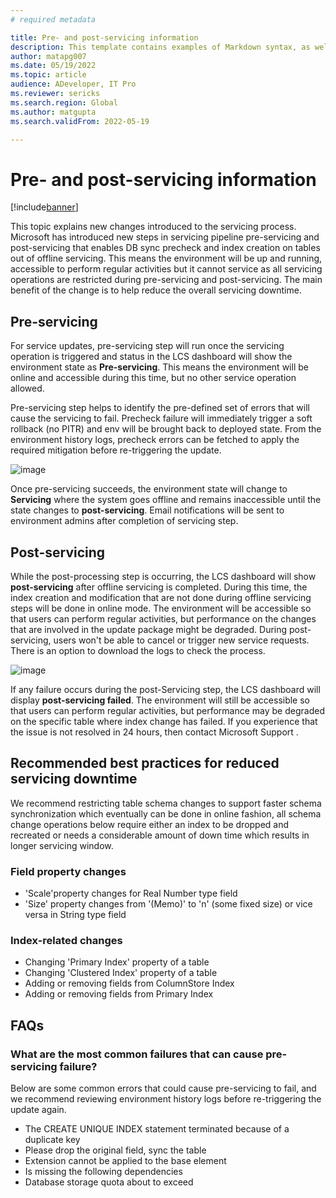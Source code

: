 ```yaml
---
# required metadata

title: Pre- and post-servicing information
description: This template contains examples of Markdown syntax, as well as guidance on setting the metadata.
author: matapg007
ms.date: 05/19/2022
ms.topic: article
audience: ADeveloper, IT Pro
ms.reviewer: sericks
ms.search.region: Global
ms.author: matgupta
ms.search.validFrom: 2022-05-19

---
```


# Pre- and post-servicing information

[!include[banner](../includes/banner.md)]

This topic explains new changes introduced to the servicing process.  
Microsoft has introduced new steps in servicing pipeline pre-servicing and post-servicing that enables DB sync precheck and index creation on tables out of offline servicing. This means the environment will be up and running, accessible to perform regular activities but it cannot service as all servicing operations are restricted during pre-servicing and post-servicing.  The main benefit of the change is to help reduce the overall servicing downtime. 

## Pre-servicing

For service updates, pre-servicing step will run once the servicing operation is triggered and status in the LCS dashboard will show the environment state as **Pre-servicing**. This means the environment will be online and accessible during this time, but no other service operation allowed.

Pre-servicing step helps to identify the pre-defined set of errors that will cause the servicing to fail. Precheck failure will immediately trigger a soft rollback (no PITR) and env will be brought back to deployed state. From the environment history logs, precheck errors can be fetched to apply the required mitigation before re-triggering the update.

![image](https://user-images.githubusercontent.com/90061039/170361108-a669f070-5001-44b0-8e0b-81c5edca51cd.png)

Once pre-servicing succeeds, the environment state will change to **Servicing** where the system goes offline and remains inaccessible until the state changes to **post-servicing**. Email notifications will be sent to environment admins after completion of servicing step.
 

## Post-servicing

While the post-processing step is occurring, the LCS dashboard will show **post-servicing** after offline servicing is completed. During this time, the index creation and modification that are not done during offline servicing steps will be done in online mode.  The environment will be accessible so that users can perform regular activities, but performance on the changes that are involved in the update package might be degraded. During post-servicing, users won't be able to cancel or trigger new service requests.  There is an option to download the logs to check the process.  

![image](https://user-images.githubusercontent.com/90061039/170360282-65acc76f-e7d9-4980-86c3-d8d9224fb08c.png)

If any failure occurs during the post-Servicing step, the LCS dashboard will display **post-servicing failed**. The environment will still be accessible so that users can perform regular activities, but performance may be degraded on the specific table where index change has failed.  If you experience that the issue is not resolved in 24 hours, then contact Microsoft Support  . 


## Recommended best practices for reduced servicing downtime

We recommend restricting table schema changes to support faster schema synchronization which eventually can be done in online fashion, all schema change operations below require either an index to be dropped and recreated or needs a considerable amount of down time which results in longer servicing window.

### Field property changes

- 'Scale'property changes for Real Number type field 
- 'Size' property changes from '(Memo)' to 'n' (some fixed size) or vice versa in String type field 

### Index-related changes

- Changing 'Primary Index' property of a table 
- Changing 'Clustered Index' property of a table 
- Adding or removing fields from ColumnStore Index 
- Adding or removing fields from Primary Index 

## FAQs

### What are the most common failures that can cause pre-servicing failure? 

Below are some common errors that could cause pre-servicing to fail, and we recommend reviewing environment history logs before re-triggering the update again. 

- The CREATE UNIQUE INDEX statement terminated because of a duplicate key 
- Please drop the original field, sync the table 
- Extension cannot be applied to the base element 
- Is missing the following dependencies 
- Database storage quota about to exceed 



